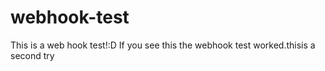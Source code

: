 # webhook-test
This is a web hook test!:D
If you see this the webhook test worked.thisis a second try
